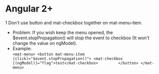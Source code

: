 # Angular 2+
1 Don't use button and mat-checkbox together on mat-menu-item.
  - Problem: If you wish keep the menu opened, the $event.stopPropagation() will stop the event to checkbox (It won't change the value on ngModel).
  - Example:  
    `<mat-menu>
      <button mat-menu-item (click)="$event.stopPropagation()">
        <mat-checkbox [(ngModel)]="flag">test</mat-checkbox>        
      </button>
    </mat-menu>
    `
